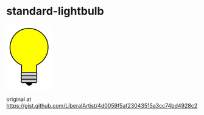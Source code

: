 standard-lightbulb
==================

![lightbulb.png](lightbulb.png)


original at https://gist.github.com/LiberalArtist/4d0059f5af23043515a3cc74bd4928c2
